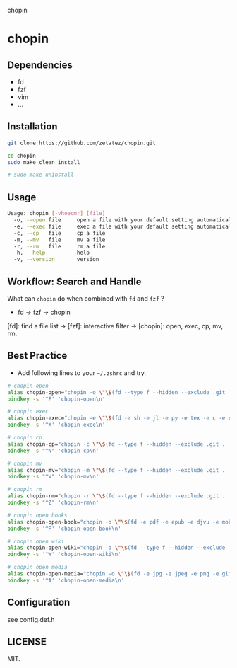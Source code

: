 chopin

# chopin

## Dependencies
- fd
- fzf
- vim
- ...

## Installation

```bash
git clone https://github.com/zetatez/chopin.git

cd chopin
sudo make clean install

# sudo make uninstall
```

## Usage
```bash
Usage: chopin [-vhoecmr] [file]
  -o, --open file     open a file with your default setting automatically
  -e, --exec file     exec a file with your default setting automatically
  -c, --cp   file     cp a file
  -m, --mv   file     mv a file
  -r, --rm   file     rm a file
  -h, --help          help
  -v, --version       version
```

## Workflow: Search and Handle
What can `chopin` do when combined with `fd` and `fzf` ?

- fd  ->  fzf ->  chopin

[fd]: find a file list -> [fzf]: interactive filter -> [chopin]: open, exec, cp, mv, rm.

## Best Practice
- Add following lines to your `~/.zshrc` and try.
```zsh
# chopin open
alias chopin-open="chopin -o \"\$(fd --type f --hidden --exclude .git . './'|fzf --prompt='open>' --preview 'bat --color=always {}' --select-1 --exit-0|sed 's/ /\\ /g')\""
bindkey -s '^F' 'chopin-open\n'

# chopin exec
alias chopin-exec="chopin -e \"\$(fd -e sh -e jl -e py -e tex -e c -e cpp -e go -e scala -e java -e rs -e sql . './'|fzf --prompt='exec>'  --preview 'bat --color=always {}' --select-1 --exit-0|sed 's/ /\\ /g')\""
bindkey -s '^X' 'chopin-exec\n'

# chopin cp
alias chopin-cp="chopin -c \"\$(fd --type f --hidden --exclude .git . './'|fzf --prompt='cp>'  --preview 'bat --color=always {}' --select-1 --exit-0|sed 's/ /\\ /g')\""
bindkey -s "^N" 'chopin-cp\n'

# chopin mv
alias chopin-mv="chopin -m \"\$(fd --type f --hidden --exclude .git . './'|fzf --prompt='mv>' --preview 'bat --color=always {}' --select-1 --exit-0|sed 's/ /\\ /g')\""
bindkey -s "^V" 'chopin-mv\n'

# chopin rm
alias chopin-rm="chopin -r \"\$(fd --type f --hidden --exclude .git . './'|fzf --prompt='rm>' --preview 'bat --color=always {}' --select-1 --exit-0|sed 's/ /\\ /g')\""
bindkey -s "^Z" 'chopin-rm\n'

# chopin open books
alias chopin-open-book="chopin -o \"\$(fd -e pdf -e epub -e djvu -e mobi --exclude ~/go . '$HOME/obsidian/docs'|fzf --prompt='books>' --reverse --select-1 --exit-0|sed 's/ /\\ /g')\";exit"
bindkey -s '^P' 'chopin-open-book\n'

# chopin open wiki
alias chopin-open-wiki="chopin -o \"\$(fd --type f --hidden --exclude .git . '$HOME/obsidian/wiki'|fzf --prompt='wikis>' --preview 'bat --color=always {}' --select-1 --exit-0|sed 's/ /\\ /g')\""
bindkey -s '^W' 'chopin-open-wiki\n'

# chopin open media
alias chopin-open-media="chopin -o \"\$(fd -e jpg -e jpeg -e png -e gif -e bmp -e tiff -e mp3 -e flac -e mkv -e avi -e mp4 . '$HOME'|fzf --prompt='medias>' --reverse --select-1 --exit-0|sed 's/ /\\ /g')\";exit"
bindkey -s '^A' 'chopin-open-media\n'
```

## Configuration
see config.def.h

## LICENSE

MIT.

